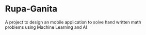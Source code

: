 # Rupa-Ganita
A project to design an mobile application to solve hand written math problems using Machine Learning and AI
